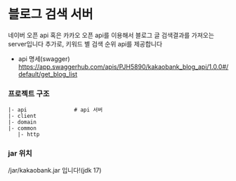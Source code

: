 # 블로그 검색 서버
 네이버 오픈 api 혹은 카카오 오픈 api를 이용해서 블로그 글 검색결과를 가져오는 server입니다
 추가로, 키워드 별 검색 순위 api를 제공합니다

- api 명세(swagger)
https://app.swaggerhub.com/apis/PJH5890/kakaobank_blog_api/1.0.0#/default/get_blog_list

### 프로젝트 구조
```
|- api               # api 서버
|- client            
|- domain            
|- common
   |- http           
```

### jar 위치
/jar/kakaobank.jar 입니다!(jdk 17)

